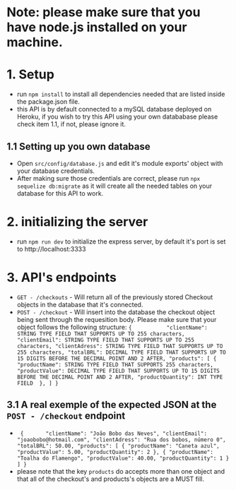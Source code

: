 # Note: please make sure that you have node.js installed on your machine. 

# 1. Setup
* run `npm install` to install all dependencies needed that are listed inside the package.json file.
* this API  is by default connected to a mySQL database deployed on Heroku, if you wish to try this API using your own datababase please check item 1.1, if not, please ignore it.
## 1.1 Setting up you own database
* Open `src/config/database.js` and edit it's module exports' object with your database credentials. 
* After making sure those credentials are correct, please run `npx sequelize db:migrate` as it will create all the needed tables on your database for this API to work. 
# 2. initializing the server
* run `npm run dev` to initialize the express server, by default it's port is set to http://localhost:3333
# 3. API's endpoints
* `GET - /checkouts` -  Will return all of the previously stored Checkout objects in the database that it's connected.
* `POST - /checkout` - Will insert into the database the checkout object being sent through the requesition body. Please make sure that your object follows the following structure: `{           "clientName": STRING TYPE FIELD THAT SUPPORTS UP TO 255 characters,
            "clientEmail": STRING TYPE FIELD THAT SUPPORTS UP TO 255 characters,
            "clientAdress": STRING TYPE FIELD THAT SUPPORTS UP TO 255 characters,
            "totalBRL": DECIMAL TYPE FIELD THAT SUPPORTS UP TO 15 DIGITS BEFORE THE DECIMAL POINT AND 2 AFTER,
            "products": [
                {
                    "productName": STRING TYPE FIELD THAT SUPPORTS 255 characters,
                    "productValue": DECIMAL TYPE FIELD THAT SUPPORTS UP TO 15 DIGITS BEFORE THE DECIMAL POINT AND 2 AFTER,
                    "productQuantity": INT TYPE FIELD 
                },
            ]
}`
## 3.1 A real exemple of the expected JSON at the `POST - /checkout` endpoint
* ` {       "clientName": "João Bobo das Neves",
            "clientEmail": "joaobobo@hotmail.com",
            "clientAdress": "Rua dos bobos, número 0",
            "totalBRL": 50.00,
            "products": [
                {
                    "productName": "Caneta azul",
                    "productValue": 5.00,
                    "productQuantity": 2
                },
                 {
                    "productName": "Toalha do Flamengo",
                    "productValue": 40.00,
                    "productQuantity": 1
                }
            ]
}`
* please note that the key `products` do accepts more than one object and that all of the checkout's and products's objects are a MUST fill.
